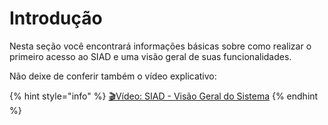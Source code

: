 # Introdução

Nesta seção você encontrará informações básicas sobre como realizar o primeiro acesso ao SIAD e uma visão geral de suas funcionalidades.

Não deixe de conferir também o vídeo explicativo:

{% hint style="info" %}
[🎬](https://emojiterra.com/pt/claquete/)[Vídeo: SIAD - Visão Geral do Sistema](https://cloudprodamazhotmail-my.sharepoint.com/:v:/g/personal/siad_prefeitura_sp_gov_br/EZiiUM-1PERDjn170rvUdHMBjopSDCyFTM86SNf8-B65YA?nav=eyJyZWZlcnJhbEluZm8iOnsicmVmZXJyYWxBcHAiOiJPbmVEcml2ZUZvckJ1c2luZXNzIiwicmVmZXJyYWxBcHBQbGF0Zm9ybSI6IldlYiIsInJlZmVycmFsTW9kZSI6InZpZXciLCJyZWZlcnJhbFZpZXciOiJNeUZpbGVzTGlua0NvcHkifX0\&e=Hdujhk)
{% endhint %}
